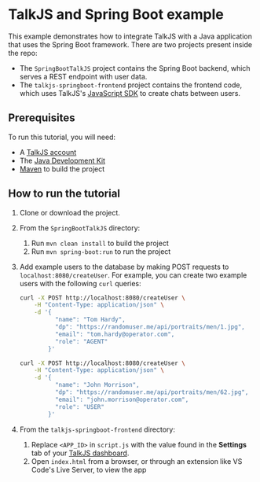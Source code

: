 # TalkJS and Spring Boot example

This example demonstrates how to integrate TalkJS with a Java application that uses the Spring Boot framework. There are two projects present inside the repo:

- The `SpringBootTalkJS` project contains the Spring Boot backend, which serves a REST endpoint with user data.
- The `talkjs-springboot-frontend` project contains the frontend code, which uses TalkJS's [JavaScript SDK](https://talkjs.com/docs/Reference/JavaScript_Chat_SDK/) to create chats between users.

## Prerequisites

To run this tutorial, you will need:

- A [TalkJS account](https://talkjs.com/dashboard/login)
- The [Java Development Kit](https://www.oracle.com/uk/java/technologies/downloads/)
- [Maven](https://maven.apache.org/download.cgi) to build the project

## How to run the tutorial

1. Clone or download the project.
1. From the `SpringBootTalkJS` directory:
   1. Run `mvn clean install` to build the project
   1. Run `mvn spring-boot:run` to run the project
1. Add example users to the database by making POST requests to `localhost:8080/createUser`. For example, you can create two example users with the following `curl` queries:

   ```sh
   curl -X POST http://localhost:8080/createUser \
       -H "Content-Type: application/json" \
       -d '{
             "name": "Tom Hardy",
             "dp": "https://randomuser.me/api/portraits/men/1.jpg",
             "email": "tom.hardy@operator.com",
             "role": "AGENT"
           }'

   ```

   ```sh
   curl -X POST http://localhost:8080/createUser \
       -H "Content-Type: application/json" \
       -d '{
             "name": "John Morrison",
             "dp": "https://randomuser.me/api/portraits/men/62.jpg",
             "email": "john.morrison@operator.com",
             "role": "USER"
           }'

   ```

1. From the `talkjs-springboot-frontend` directory:
   1. Replace `<APP_ID>` in `script.js` with the value found in the **Settings** tab of your [TalkJS dashboard](https://talkjs.com/dashboard/login).
   1. Open `index.html` from a browser, or through an extension like VS Code's Live Server, to view the app
